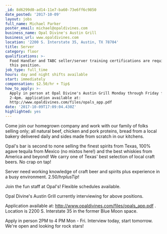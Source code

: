 ```yaml
---
_id: 8d6299d0-ad14-11e7-ba60-73e6ff6c9850
date_posted: '2017-10-09'
layout: jobs
full_name: Michael Parker
poster_email: michael@opaldivines.com
business_name: Opal Divine's Austin Grill
business_url: www.opaldivines.com
location: '2200 S. Interstate 35, Austin, TX 78704'
title: Server
category: floor
qualifications: >-
  Food Handler and TABC seller/server training certifications are required for
  this position.
job_type: full_time
hours: day and night shifts available
start: immediately
compensation: $2.50/hr + Tip$
how_to_apply: >-
  Apply in person at Opal Divine's Austin Grill Monday through Friday from
  2-4pm. application available at: 
  http://www.opaldivines.com/files/opals_app.pdf
date: '2017-10-09T17:09:04.430Z'
highlighted: yes
---
```

Come join our homegrown company and work with our family of folks selling only; all natural beef, chicken and pork proteins, bread from a local bakery delivered daily and sides made from scratch in our kitchens.

Opal's bar is second to none selling the finest spirits from Texas, 100% agave tequila from Mexico (no mixtos here!) and the best whiskies from America and beyond! We carry one of Texas' best selection of local craft beers. No crap on tap!

Server need working knowledge of craft beer and spirits plus experience in a busy environment. $2.50/hr plus Tip$!

Join the fun staff at Opal's! Flexible schedules available.

Opal Divine's Austin Grill currently interviewing for above positions.

Application available at: http://www.opaldivines.com/files/opals_app.pdf . Location is 2200 S. Interstate 35 in the former Blue Moon space.

Apply in person 2PM to 4 PM Mon - Fri. Interview today, start tomorrow. We're open and looking for rock stars!
